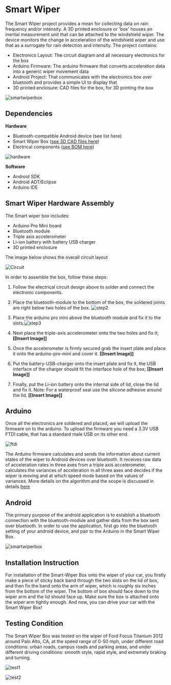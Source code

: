 **Smart Wiper**
===============

The Smart Wiper project provides a mean for collecting data on rain frequency and/or intensity. A 3D printed enclosure or 'box' houses an inertial measurement unit that can be attached to the windshield wiper. The device monitors the change in acceleration of the windshield wiper and use that as a surrogate for rain detection and intensity. 
The project contains:

* Electronics Layout: The circuit diagram and all necessary electronics for the box
* Arduino Firmware: The arduino firmware that converts acceleration data into a generic wiper movement data
* Android Project: That communicates with the electronics box over bluetooth and provides a simple UI to display that
* 3D printed enclosure: CAD files for the box, for 3D printing the box

![smartwiperbox](https://github.com/openxc/smart-wiper/raw/master/Docs/smartwiperbox.JPG)

## **Dependencies**

**Hardware**

* Bluetooth-compatible Android device (see list here)
* Smart Wiper Box ([see 3D CAD files here](https://github.com/openxc/smart-wiper/tree/master/CAD))
* Electrical components ([see BOM here](https://github.com/openxc/smart-wiper/raw/master/BOM.xlsx))

![hardware](https://github.com/openxc/smart-wiper/raw/master/Docs/components.JPG)

**Software**

* Android SDK
* Android ADT/Eclipse
* Arduino IDE


## **Smart Wiper Hardware Assembly**

The Smart wiper box includes:
  - Arduino Pro Mini board 
  - Bluetooth module 
  - Triple axis accelerometer
  - Li-ion battery with battery USB charger 
  - 3D printed enclosure

The image below shows the overall circuit layout

![Circuit](https://github.com/openxc/smart-wiper/raw/master/Circuit_Design/SmartWiper_bb.png)


In order to assemble the box, follow these steps: 

1. Follow the electrical circuit design above to solder and connect the electronic components. 

2. Place the bluetooth-module to the bottom of the box, the soldered joints are right below two holes of the box.
   ![step2](https://github.com/openxc/smart-wiper/raw/master/Docs/step2.JPG)

3. Place the arduino pro mini above the bluetooth module and fix it to the slots.![step3](https://github.com/openxc/smart-wiper/raw/master/Docs/step3.JPG)

4. Next place the triple-axis accelerometer onto the two holes and fix it;   
   **[[Insert Image]]**

5. Once the accelerometer is firmly secured grab the insert plate and place it onto the arduino-pro-mini and cover it.
  **[[Insert Image]]**

6. Put the battery-USB-charger onto the insert plate and fix it, the USB interface of the charger should fit the interface hole of the box;
  **[[Insert Image]]**
  
7. Finally, put the Li-ion battery onto the internal side of lid, close the lid and fix it. Note: For a waterproof seal use the silicone adhesive around the lid.
  **[[Insert Image]]**
  
## **Arduino**
Once all the electronics are soldered and placed, we will upload the firmware on to the arduino. To upload the firmware you need a 3.3V USB FTDI cable, that has a standard male USB on its other end.

![ftdi](https://github.com/openxc/smart-wiper/raw/master/Docs/ftdi.JPG)
 
The Arduino firmware calculates and sends the information about current states of the wiper to Android devices over bluetooth. It receives raw data of acceleration rates in three axes from a triple axis accelerometer, calculates the variances of acceleration in all three axes and decides if the wiper is moving and at which speed mode based on the values of variances. More details on the algorithm and the scope is discussed in details [here](https://github.com/openxc/smart-wiper/tree/master/Arduino)


## **Android**

The primary purpose of the android application is to establish a bluetooth connection with the bluetooth-module and gather data from the box sent over bluetooth.  In order to use the application, first go into the bluetooth setting of your android device, and pair to the Arduino in the Smart Wiper Box. 

 ![smartwiperbox](https://github.com/openxc/smart-wiper/raw/master/Docs/android.png)

## **Installation Instruction**

For installation of the Smart-Wiper Box onto the wiper of your car, you firstly make a piece of sticky back band through the two slots on the lid of box, and then fix the band onto the arm of wiper, which is roughly six inches from the bottom of the wiper. The bottom of box should face down to the wiper arm and the lid should face up. Make sure the box is attached onto the wiper arm tightly enough. And now, you can drive your car with the Smart Wiper Box! 


## **Testing Condition**

The Smart Wiper Box was tested on the wiper of Ford Focus Titanium 2012 around Palo Alto, CA, at the speed range of 0-50 mph, under different road conditions: urban roads, campus roads and parking areas, and under different driving conditions: smooth style, rapid style, and extremely braking and turning. 

![test1](https://github.com/openxc/smart-wiper/raw/master/Docs/test1.JPG)

![test2](https://github.com/openxc/smart-wiper/raw/master/Docs/test2.JPG)
